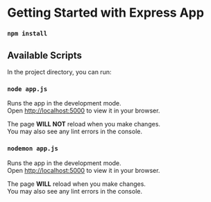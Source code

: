 # Getting Started with Express App

### `npm install`


## Available Scripts

In the project directory, you can run:

### `node app.js`

Runs the app in the development mode.\
Open [http://localhost:5000](http://localhost:5000) to view it in your browser.

The page **WILL NOT** reload when you make changes.\
You may also see any lint errors in the console.

### `nodemon app.js`

Runs the app in the development mode.\
Open [http://localhost:5000](http://localhost:5000) to view it in your browser.

The page **WILL** reload when you make changes.\
You may also see any lint errors in the console.
